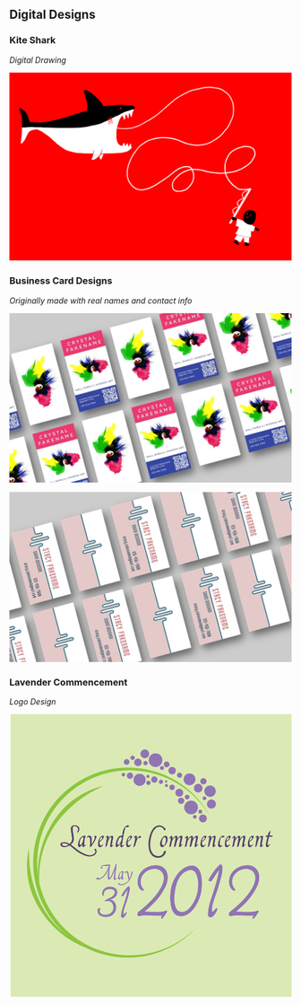 ## Digital Designs

### Kite Shark
*Digital Drawing*

![Kite Shark](/media/art/kite-shark.png)

### Business Card Designs
*Originally made with real names and contact info*

![Painter Card](/media/art/painter-card-display.jpg)

![Sound Designer Card](/media/art/sound-card-display.jpg)

### Lavender Commencement
*Logo Design*

![Lavender Commencement](/media/art/LavenderCommencement.svg)